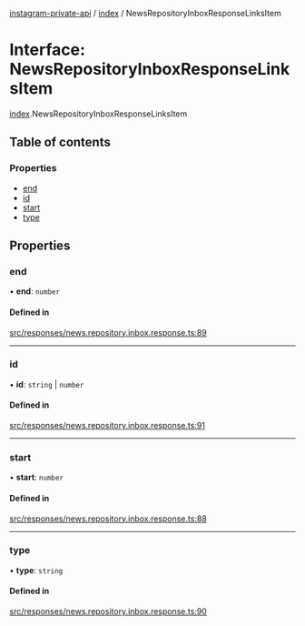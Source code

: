 [instagram-private-api](../../README.md) / [index](../../modules/index.md) / NewsRepositoryInboxResponseLinksItem

# Interface: NewsRepositoryInboxResponseLinksItem

[index](../../modules/index.md).NewsRepositoryInboxResponseLinksItem

## Table of contents

### Properties

- [end](NewsRepositoryInboxResponseLinksItem.md#end)
- [id](NewsRepositoryInboxResponseLinksItem.md#id)
- [start](NewsRepositoryInboxResponseLinksItem.md#start)
- [type](NewsRepositoryInboxResponseLinksItem.md#type)

## Properties

### end

• **end**: `number`

#### Defined in

[src/responses/news.repository.inbox.response.ts:89](https://github.com/Nerixyz/instagram-private-api/blob/0e0721c/src/responses/news.repository.inbox.response.ts#L89)

___

### id

• **id**: `string` \| `number`

#### Defined in

[src/responses/news.repository.inbox.response.ts:91](https://github.com/Nerixyz/instagram-private-api/blob/0e0721c/src/responses/news.repository.inbox.response.ts#L91)

___

### start

• **start**: `number`

#### Defined in

[src/responses/news.repository.inbox.response.ts:88](https://github.com/Nerixyz/instagram-private-api/blob/0e0721c/src/responses/news.repository.inbox.response.ts#L88)

___

### type

• **type**: `string`

#### Defined in

[src/responses/news.repository.inbox.response.ts:90](https://github.com/Nerixyz/instagram-private-api/blob/0e0721c/src/responses/news.repository.inbox.response.ts#L90)
